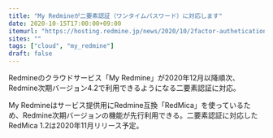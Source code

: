 ```yaml
---
title: "My Redmineが二要素認証（ワンタイムパスワード）に対応します"
date: 2020-10-15T17:00:00+09:00
itemurl: "https://hosting.redmine.jp/news/2020/10/2factor-authetication/"
sites: ""
tags: ["cloud", "my_redmine"]
draft: false
---
```


Redmineのクラウドサービス「My Redmine」が2020年12月以降順次、Redmine次期バージョン4.2で利用できるようになる二要素認証に対応。

My Redmineはサービス提供用にRedmine互換「RedMica」を使っているため、Redmine次期バージョンの機能が先行利用できる。二要素認証に対応したRedMica 1.2は2020年11月リリース予定。
